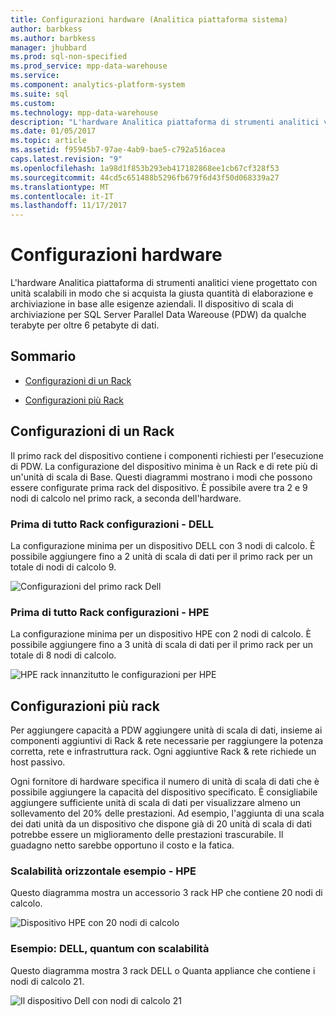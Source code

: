 ```yaml
---
title: Configurazioni hardware (Analitica piattaforma sistema)
author: barbkess
ms.author: barbkess
manager: jhubbard
ms.prod: sql-non-specified
ms.prod_service: mpp-data-warehouse
ms.service: 
ms.component: analytics-platform-system
ms.suite: sql
ms.custom: 
ms.technology: mpp-data-warehouse
description: "L'hardware Analitica piattaforma di strumenti analitici viene progettato con unità scalabili in modo che si acquista la giusta quantità di elaborazione e archiviazione in base alle esigenze aziendali."
ms.date: 01/05/2017
ms.topic: article
ms.assetid: f95945b7-97ae-4ab9-bae5-c792a516acea
caps.latest.revision: "9"
ms.openlocfilehash: 1a98d1f853b293eb417182868ee1cb67cf328f53
ms.sourcegitcommit: 44cd5c651488b5296fb679f6d43f50d068339a27
ms.translationtype: MT
ms.contentlocale: it-IT
ms.lasthandoff: 11/17/2017
---
```

# <a name="hardware-configurations"></a>Configurazioni hardware
L'hardware Analitica piattaforma di strumenti analitici viene progettato con unità scalabili in modo che si acquista la giusta quantità di elaborazione e archiviazione in base alle esigenze aziendali. Il dispositivo di scala di archiviazione per SQL Server Parallel Data Wareouse (PDW) da qualche terabyte per oltre 6 petabyte di dati.  
  
## <a name="contents"></a>Sommario  
  
-   [Configurazioni di un Rack](#section1)  
  
-   [Configurazioni più Rack](#section2)  

  
## <a name="section1"></a>Configurazioni di un Rack  
Il primo rack del dispositivo contiene i componenti richiesti per l'esecuzione di PDW. La configurazione del dispositivo minima è un Rack e di rete più di un'unità di scala di Base. Questi diagrammi mostrano i modi che possono essere configurate prima rack del dispositivo. È possibile avere tra 2 e 9 nodi di calcolo nel primo rack, a seconda dell'hardware.  
  
### <a name="first-rack-configurations---dell"></a>Prima di tutto Rack configurazioni - DELL  
La configurazione minima per un dispositivo DELL con 3 nodi di calcolo. È possibile aggiungere fino a 2 unità di scala di dati per il primo rack per un totale di nodi di calcolo 9.  
  
![Configurazioni del primo rack Dell](media/first-rack-configurations-dell.png "configurazioni del primo rack Dell")  
  
### <a name="first-rack-configurations---hpe"></a>Prima di tutto Rack configurazioni - HPE  
La configurazione minima per un dispositivo HPE con 2 nodi di calcolo. È possibile aggiungere fino a 3 unità di scala di dati per il primo rack per un totale di 8 nodi di calcolo.  
  
![HPE rack innanzitutto le configurazioni per HPE](media/first-rack-configurations-hpe.png "HPE rack innanzitutto le configurazioni")  
  
## <a name="section2"></a>Configurazioni più rack  
Per aggiungere capacità a PDW aggiungere unità di scala di dati, insieme ai componenti aggiuntivi di Rack & rete necessarie per raggiungere la potenza corretta, rete e infrastruttura rack. Ogni aggiuntive Rack & rete richiede un host passivo.  
  
Ogni fornitore di hardware specifica il numero di unità di scala di dati che è possibile aggiungere la capacità del dispositivo specificato. È consigliabile aggiungere sufficiente unità di scala di dati per visualizzare almeno un sollevamento del 20% delle prestazioni. Ad esempio, l'aggiunta di una scala dei dati unità da un dispositivo che dispone già di 20 unità di scala di dati potrebbe essere un miglioramento delle prestazioni trascurabile. Il guadagno netto sarebbe opportuno il costo e la fatica.  
  
### <a name="scale-out-example---hpe"></a>Scalabilità orizzontale esempio - HPE  
Questo diagramma mostra un accessorio 3 rack HP che contiene 20 nodi di calcolo.  
  
![Dispositivo HPE con 20 nodi di calcolo](media/scale-out-hpe.png "accessorio HPE con 20 nodi di calcolo")  
  
### <a name="scale-out-example--dell-quanta"></a>Esempio: DELL, quantum con scalabilità  
Questo diagramma mostra 3 rack DELL o Quanta appliance che contiene i nodi di calcolo 21.  
  
![Il dispositivo Dell con nodi di calcolo 21](media/scale-out-dell.png "dispositivo Dell con 21 nodi di calcolo")  
 
